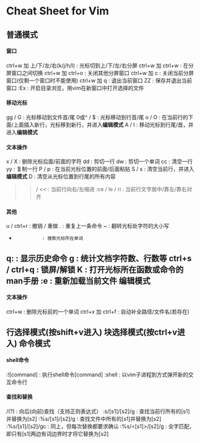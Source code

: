 Cheat Sheet for Vim
=================================
普通模式
---------------------------------
#### 窗口
ctrl+w 加 上/下/左/右(k/j/h/l) : 光标切到上/下/左/右分屏
ctrl+w 加 ctrl+w               : 在分屏窗口之间切换
ctrl+w 加 ctrl+o               : 关闭其他分屏窗口
ctrl+w 加 c                    : 关闭当前分屏窗口(仅剩一个窗口时不能使用)
ctrl+w 加 q                    : 退出当前窗口
ZZ                             : 保存并退出当前窗口
:Ex                            : 开启目录浏览，用vim在新窗口中打开选择的文件
#### 移动光标
gg / G   : 光标移动到文件首/尾
0或^ / $ : 光标移动到行首/尾
o / O    : 在当前行的下面/上面插入新行，光标移到新行，并进入**编辑模式**
A / I    : 移动光标到行尾/首，并进入**编辑模式**

#### 文本操作
x / X   : 删除光标后面/前面的字符
dd      : 剪切一行
dw      : 剪切一个单词
cc      : 清空一行
yy      : 复制一行
P / p   : 在当前光标位置的前面/后面粘贴
S / s   : 清空当前行，并进入**编辑模式**
D       : 清空从光标位置到行尾的所有内容
>> / << : 当前行向右/左缩进
:ce / le / ri   : 当前行文字居中/靠左/靠右对齐

#### 其他
u / ctrl+r      : 撤销 / 重做
.               : 重复上一条命令
~               : 翻转光标处字符的大小写
*               : 搜索光标所在单词
q:              : 显示历史命令
g               : 统计文档字符数、行数等
ctrl+s / ctrl+q : 锁屏/解锁
K               : 打开光标所在函数或命令的man手册
:e              : 重新加载当前文件
编辑模式
---------------------------------
#### 文本操作
ctrl+w           : 删除光标前的一个单词
ctrl+x 加 ctrl+f : 自动补全路径/文件名(若存在)

行选择模式(按shift+v进入)
块选择模式(按ctrl+v进入)
命令模式
---------------------------------
#### shell命令
:![command]      : 执行shell命令[command]
:shell           : 以vim子进程到方式弹开新的交互命令行
#### 查找和替换
/(?)                 : 向后(向前)查找（支持正则表达式）
:s/[s1]/[s2]/g       : 查找当前行所有的[s1]并替换为[s2]
:%s/[s1]/[s2]/g      : 查找文件中所有的[s1]并替换为[s2]
:%s/[s1]/[s2]/gc     : 同上，但每次替换都要求确认
:%s/\<[s1]\>/[s2]/g  : 全字匹配，即只有[s1]两边有词边界时才将它替换为[s2]
